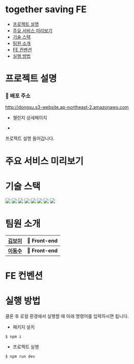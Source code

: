 # together saving FE

- [프로젝트 설명](#프로젝트-설명)
- [주요 서비스 미리보기](#주요-서비스-미리보기)
- [기술 스택](#기술-스택)
- [팀원 소개](#팀원-소개)
- [FE 컨벤션](#FE-컨벤션)
- [실행 방법](#실행-방법)

# 프로젝트 설명

### 🔗 배포 주소

http://dongsu.s3-website.ap-northeast-2.amazonaws.com

- 챌린지 상세페이지

-

프로젝트 설명 들어갑니다.

# 주요 서비스 미리보기

# 기술 스택

<div id="a">
  <img src="https://img.shields.io/badge/front-react%20and%20hooks-61DAFB?style=for-the-badge&logo=react&logoColor=61DAFB">
  <img src="https://img.shields.io/badge/front-styled--components-DB7093?style=for-the-badge&logo=styled-components&logoColor=DB7093">
  <img src="https://img.shields.io/badge/front-Redux-764ABC?style=for-the-badge&logo=redux&logoColor=764ABC">
  <img src="https://img.shields.io/badge/front-Redux--thunk-764ABC?style=for-the-badge&logo=redux&logoColor=764ABC">
  <img src="https://img.shields.io/badge/front-axios-945DD6?style=for-the-badge&logo=axios&logoColor=945DD6">
  <img src="https://img.shields.io/badge/front-webpack-8DD6F9?style=for-the-badge&logo=webpack&logoColor=8DD6F9">
  <img src="https://img.shields.io/badge/front-babel-F9DC3E?style=for-the-badge&logo=babel&logoColor=F9DC3E">
  <img src="https://img.shields.io/badge/deploy-amazon%20aws-232F3E?style=for-the-badge&logo=amazonaws&logoColor=#232F3E"> 
</div>

# 팀원 소개

| [김보미](https://github.com/bxxmi)         | 🎨 Front-end     |
| ------------------------------------------ | ---------------- |
| **[이동수](https://github.com/sonicce99)** | **🎨 Front-end** |

# FE 컨벤션

# 실행 방법

클론 후 로컬 환경에서 실행할 때 아래 명령어를 입력하시면 됩니다.

- 패키지 설치

```
$ npm i
```

- 프로젝트 실행

```
$ npm run dev
```
